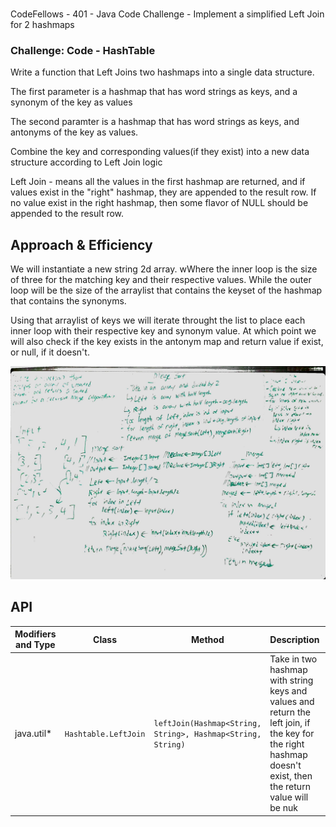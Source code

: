 #
CodeFellows - 401 - Java
Code Challenge - Implement a simplified Left Join for 2 hashmaps

### Challenge: Code - HashTable
Write a function that Left Joins two hashmaps into a single data structure.

The first parameter is a hashmap that has word strings as keys, and a synonym of the key as values

The second paramter is a hashmap that has word strings as keys, and antonyms of the key as values.

Combine the key and corresponding values(if they exist) into a new data structure according to Left Join logic

Left Join - means all the values in the first hashmap are returned, and if values exist in the "right" hashmap, they are appended to the result row. If no value exist in the right hashmap, then some flavor of NULL should be appended to the result row.

## Approach & Efficiency

We will instantiate a new string 2d array. wWhere the inner loop is the size of three for the matching key and their respective values. While the outer loop will be the size of the arraylist that contains the keyset of the hashmap that contains the synonyms.

Using that arraylist of keys we will iterate throught the list to place each inner loop with their respective key and synonym value. At which point we will also check if the key exists in the antonym map and return value if exist, or null, if it doesn't.

![Left Join](../LeftJoin.jpg)


## API
Modifiers and Type      | Class       | Method    | Description | Big O |
|---                    | ---         | ---     |         --- | --- |
|  java.util*      |`Hashtable.LeftJoin `  | `leftJoin(Hashmap<String, String>, Hashmap<String, String)`   | Take in two hashmap with string keys and values and return the left join, if the key for the right hashmap doesn't exist, then the return value will be nuk | Space: O(n) Time: O(n)|
